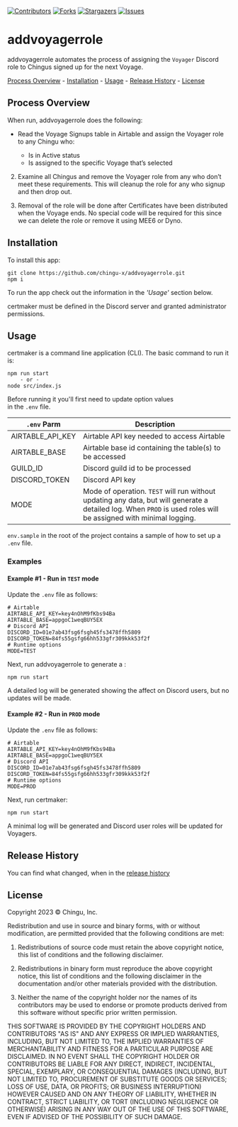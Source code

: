 [contributors-shield]: https://img.shields.io/github/contributors/chingu-x/addvoyagerrole.svg?style=for-the-badge
[contributors-url]: https://github.com/chingu-x/addvoyagerrole/graphs/contributors
[forks-shield]: https://img.shields.io/github/forks/chingu-x/addvoyagerrole.svg?style=for-the-badge
[forks-url]: https://github.com/chingu-x/addvoyagerrole/network/members
[stars-shield]: https://img.shields.io/github/stars/chingu-x/addvoyagerrole.svg?style=for-the-badge
[stars-url]: https://github.com/chingu-x/addvoyagerrole/stargazers
[issues-shield]: https://img.shields.io/github/issues/chingu-x/addvoyagerrole.svg?style=for-the-badge
[issues-url]: https://github.com/chingu-x/addvoyagerrole/issues

[![Contributors][contributors-shield]][contributors-url]
[![Forks][forks-shield]][forks-url]
[![Stargazers][stars-shield]][stars-url]
[![Issues][issues-shield]][issues-url]

# addvoyagerrole

addvoyagerrole automates the process of assigning the `Voyager` Discord role to
Chingus signed up for the next Voyage. 

[Process Overview](#process-overview) - [Installation](#installation) - [Usage](#usage) - [Release History](#release-history) - [License](#license)

## Process Overview

When run, addvoyagerrole does the following:

- Read the Voyage Signups table in Airtable and assign the Voyager role to any Chingu who:

   - Is in Active status
   - Is assigned to the specific Voyage that’s selected

2. Examine all Chingus and remove the Voyager role from any who don’t meet these requirements. This will cleanup the role for any who signup and then drop out.

3. Removal of the role will be done after Certificates have been distributed when the Voyage ends. No special code will be required for this since we can delete the role or remove it using MEE6 or Dyno.

## Installation

To install this app:
```
git clone https://github.com/chingu-x/addvoyagerrole.git
npm i
```

To run the app check out the information in the *_'Usage'_* section below.

certmaker must be defined in the Discord server and granted administrator
permissions. 
## Usage

certmaker is a command line application (CLI). The basic command to run it is:
```
npm run start
    - or -
node src/index.js
```
Before running it you'll first need to update option values  
in the `.env` file. 

| `.env` Parm    | Description                              |
|----------------|------------------------------------------|
| AIRTABLE_API_KEY | Airtable API key needed to access Airtable |
| AIRTABLE_BASE  | Airtable base id containing the table(s) to be accessed |
| GUILD_ID | Discord guild id to be processed |
| DISCORD_TOKEN | Discord API key |
| MODE | Mode of operation. `TEST` will run without updating any data, but will generate a detailed log. When `PROD` is used roles will be assigned with minimal logging. |

`env.sample` in the root of the project contains a sample of how to set up a `.env` file.

### Examples

#### Example #1 - Run in `TEST` mode

Update the `.env` file as follows:
```
# Airtable
AIRTABLE_API_KEY=key4nOhM9fKbs94Ba
AIRTABLE_BASE=appgoC1weqBUY5EX
# Discord API
DISCORD_ID=01e7ab43fsg6fsgh45fs3478ffh5809
DISCORD_TOKEN=84fs55gsfg66hh533gfr309kkk53f2f
# Runtime options
MODE=TEST
```

Next, run addvoyagerrole to generate a :
```
npm run start
```

A detailed log will be generated showing the affect on Discord users, but no
updates will be made.

#### Example #2 - Run in `PROD` mode

Update the `.env` file as follows:
```
# Airtable
AIRTABLE_API_KEY=key4nOhM9fKbs94Ba
AIRTABLE_BASE=appgoC1weqBUY5EX
# Discord API
DISCORD_ID=01e7ab43fsg6fsgh45fs3478ffh5809
DISCORD_TOKEN=84fs55gsfg66hh533gfr309kkk53f2f
# Runtime options
MODE=PROD
```

Next, run certmaker:
```
npm run start
```

A minimal log will be generated and Discord user roles will be updated for
Voyagers.

## Release History

You can find what changed, when in the [release history](./docs/RELEASE_HISTORY.md)

## License

Copyright 2023 &copy; Chingu, Inc.

Redistribution and use in source and binary forms, with or without modification, are permitted provided that the following conditions are met:

1. Redistributions of source code must retain the above copyright notice, this list of conditions and the following disclaimer.

2. Redistributions in binary form must reproduce the above copyright notice, this list of conditions and the following disclaimer in the documentation and/or other materials provided with the distribution.

3. Neither the name of the copyright holder nor the names of its contributors may be used to endorse or promote products derived from this software without specific prior written permission.

THIS SOFTWARE IS PROVIDED BY THE COPYRIGHT HOLDERS AND CONTRIBUTORS "AS IS" AND ANY EXPRESS OR IMPLIED WARRANTIES, INCLUDING, BUT NOT LIMITED TO, THE IMPLIED WARRANTIES OF MERCHANTABILITY AND FITNESS FOR A PARTICULAR PURPOSE ARE DISCLAIMED. IN NO EVENT SHALL THE COPYRIGHT HOLDER OR CONTRIBUTORS BE LIABLE FOR ANY DIRECT, INDIRECT, INCIDENTAL, SPECIAL, EXEMPLARY, OR CONSEQUENTIAL DAMAGES (INCLUDING, BUT NOT LIMITED TO, PROCUREMENT OF SUBSTITUTE GOODS OR SERVICES; LOSS OF USE, DATA, OR PROFITS; OR BUSINESS INTERRUPTION) HOWEVER CAUSED AND ON ANY THEORY OF LIABILITY, WHETHER IN CONTRACT, STRICT LIABILITY, OR TORT (INCLUDING NEGLIGENCE OR OTHERWISE) ARISING IN ANY WAY OUT OF THE USE OF THIS SOFTWARE, EVEN IF ADVISED OF THE POSSIBILITY OF SUCH DAMAGE.
